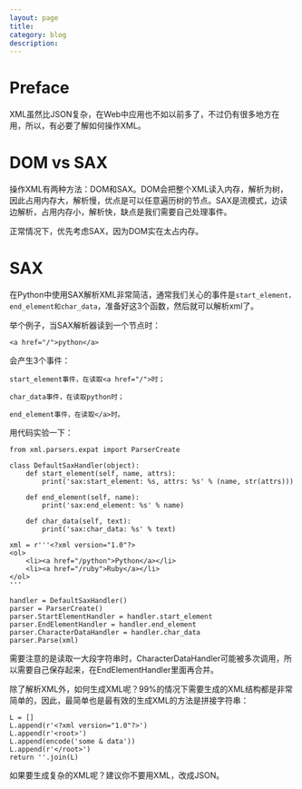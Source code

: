 ```yaml
---
layout: page
title:
category: blog
description:
---
```

# Preface

XML虽然比JSON复杂，在Web中应用也不如以前多了，不过仍有很多地方在用，所以，有必要了解如何操作XML。

# DOM vs SAX

操作XML有两种方法：DOM和SAX。DOM会把整个XML读入内存，解析为树，因此占用内存大，解析慢，优点是可以任意遍历树的节点。SAX是流模式，边读边解析，占用内存小，解析快，缺点是我们需要自己处理事件。

正常情况下，优先考虑SAX，因为DOM实在太占内存。

# SAX
在Python中使用SAX解析XML非常简洁，通常我们关心的事件是`start_element，end_element和char_data`，准备好这3个函数，然后就可以解析xml了。

举个例子，当SAX解析器读到一个节点时：

	<a href="/">python</a>

会产生3个事件：

	start_element事件，在读取<a href="/">时；

	char_data事件，在读取python时；

	end_element事件，在读取</a>时。

用代码实验一下：

	from xml.parsers.expat import ParserCreate

	class DefaultSaxHandler(object):
		def start_element(self, name, attrs):
			print('sax:start_element: %s, attrs: %s' % (name, str(attrs)))

		def end_element(self, name):
			print('sax:end_element: %s' % name)

		def char_data(self, text):
			print('sax:char_data: %s' % text)

	xml = r'''<?xml version="1.0"?>
	<ol>
		<li><a href="/python">Python</a></li>
		<li><a href="/ruby">Ruby</a></li>
	</ol>
	'''

	handler = DefaultSaxHandler()
	parser = ParserCreate()
	parser.StartElementHandler = handler.start_element
	parser.EndElementHandler = handler.end_element
	parser.CharacterDataHandler = handler.char_data
	parser.Parse(xml)

需要注意的是读取一大段字符串时，CharacterDataHandler可能被多次调用，所以需要自己保存起来，在EndElementHandler里面再合并。

除了解析XML外，如何生成XML呢？99%的情况下需要生成的XML结构都是非常简单的，因此，最简单也是最有效的生成XML的方法是拼接字符串：

	L = []
	L.append(r'<?xml version="1.0"?>')
	L.append(r'<root>')
	L.append(encode('some & data'))
	L.append(r'</root>')
	return ''.join(L)

如果要生成复杂的XML呢？建议你不要用XML，改成JSON。

